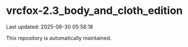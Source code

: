 # vrcfox-2.3_body_and_cloth_edition

Last updated: 2025-06-30 05:58:18

This repository is automatically maintained.
